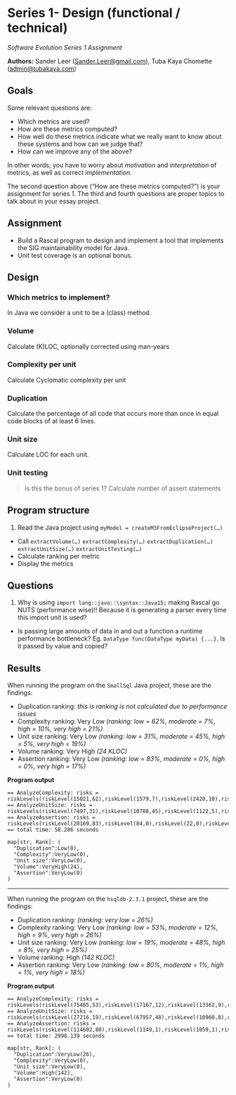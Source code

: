 # Series 1- Design (functional / technical)
*Software Evolution Series 1 Assignment*

**Authors:** Sander Leer (Sander.Leer@gmail.com), Tuba Kaya Chomette (admin@tubakaya.com)

## Goals
Some relevant questions are:

- Which metrics are used?
- How are these metrics computed?
- How well do these metrics indicate what we really want to know about these systems and how can we judge that?
- How can we improve any of the above?

In other words, you have to worry about *motivation* and *interpretation* of metrics, as well as correct *implementation*.

The second question above (“How are these metrics computed?”) is your assignment for series 1. The third and fourth questions are proper topics to talk about in your essay project.

## Assignment

- Build a Rascal program to design and implement a tool that implements the SIG maintainability model for Java.
- Unit test coverage is an optional bonus.

## Design

### Which metrics to implement?
In Java we consider a unit to be a (class) method.

### Volume
Calculate (K)LOC, optionally corrected using man-years

### Complexity per unit
Calculate Cyclomatic complexity per unit

### Duplication
Calculate the percentage of all code that occurs more than once in equal code blocks of at least 6 lines.

### Unit size
Calculate LOC for each unit.

### Unit testing
> Is this the bonus of series 1?
Calculate number of assert statements

## Program structure

1. Read the Java project using `myModel = createM3FromEclipseProject(…)`
-  Call
  `extractVolume(…)`
  `extractComplexity(…)`
  `extractDuplication(…)` 
  `extractUnitSize(…)`
  `extractUnitTesting(…)`
- Calculate ranking per metric
- Display the metrics

## Questions
1. Why is using `import lang::java::\syntax::Java15;` making Rascal go NUTS (performance wise)!! Because it is generating a parser every time this import unit is used?
-  Is passing large amounts of data in and out a function a runtime performance bottleneck? Eg. `DataType func(DataType myData) {...}`. Is it passed by value and copied?

## Results
When running the program on the `SmallSql` Java project, these are the findings:

- Duplication ranking: *this is ranking is not calculated due to performance issues*
- Complexity ranking: Very Low *(ranking: low = 62%, moderate = 7%, high = 10%, very high = 21%)*
- Unit size ranking: Very Low *(ranking: low = 31%, moderate = 45%, high = 5%, very high = 19%)*
- Volume ranking: Very High *(24 KLOC)*
- Assertion ranking: Very Low *(ranking: low = 83%, moderate = 0%, high = 0%, very high = 17%)*

**Program output**

    == AnalyzeComplexity: risks = riskLevels(riskLevel(15021,62),riskLevel(1579,7),riskLevel(2420,10),riskLevel(1255,21))
    == AnalyzeUnitSize: risks = riskLevels(riskLevel(7497,31),riskLevel(10788,45),riskLevel(1122,5),riskLevel(868,19))
    == AnalyzeAssertion: risks = riskLevels(riskLevel(20169,83),riskLevel(84,0),riskLevel(22,0),riskLevel(0,17))
    == total time: 58.286 seconds
    
    map[str, Rank]: (
      "Duplication":Low(0),
      "Complexity":VeryLow(0),
      "Unit size":VeryLow(0),
      "Volume":VeryHigh(24),
      "Assertion":VeryLow(0)
    )

----------

When running the program on the `hsqldb-2.3.1` project, these are the findings:

- Duplication ranking: *(ranking: very low = 26%)*
- Complexity ranking: Very Low *(ranking: low = 53%, moderate = 12%, high = 9%, very high = 26%)*
- Unit size ranking: Very Low *(ranking: low = 19%, moderate = 48%, high = 8%, very high = 25%)*
- Volume ranking: High *(142 KLOC)*
- Assertion ranking: Very Low *(ranking: low = 80%, moderate = 1%, high = 1%, very high = 18%)*

**Program output**

    == AnalyzeComplexity: risks = riskLevels(riskLevel(75485,53),riskLevel(17167,12),riskLevel(13362,9),riskLevel(10796,26))
    == AnalyzeUnitSize: risks = riskLevels(riskLevel(27216,19),riskLevel(67957,48),riskLevel(10960,8),riskLevel(10677,25))
    == AnalyzeAssertion: risks = riskLevels(riskLevel(114602,80),riskLevel(1149,1),riskLevel(1059,1),riskLevel(0,18))
    == total time: 2998.139 seconds
    
    map[str, Rank]: (
      "Duplication":VeryLow(26),
      "Complexity":VeryLow(0),
      "Unit size":VeryLow(0),
      "Volume":High(142),
      "Assertion":VeryLow(0)
    )

